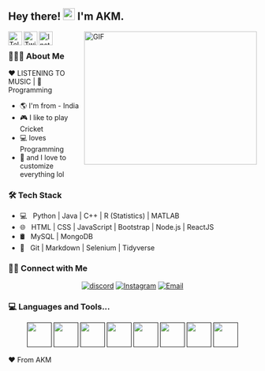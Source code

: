 <h2> Hey there! <img src="https://raw.githubusercontent.com/MartinHeinz/MartinHeinz/master/wave.gif" width="24px">
 I'm AKM.</h2>

<a href="https://discord.gg/CV85JeY">
  <img align="left" alt="Telegram" width="28px" src="https://cdn.jsdelivr.net/npm/simple-icons@v3/icons/discord.svg" />
</a>
<a href="https://twitter.com/ArtsByAKM?t=5uaHV7RkXMEQKHTRyldqCw&s=09">
  <img align="left" alt="Twitter" width="28px" src="https://cdn.jsdelivr.net/npm/simple-icons@v3/icons/twitter.svg" />
</a>
<a href="https://instagram.com/_kunjan01">
  <img align="left" alt="Instagram" width="28px" src="https://cdn.jsdelivr.net/npm/simple-icons@v3/icons/instagram.svg" />
</a>
<img align="right" height="270px" width="350px" alt="GIF" src="https://cdn.discordapp.com/attachments/742775612179218512/744725004633112586/ezgif.com-gif-maker_4.gif" />

&nbsp;&nbsp; <h3> 👨🏻‍💻 About Me </h3>
 :heart: LISTENING TO MUSIC  | :blue_heart: Programming

- :earth_americas: I'm from - India
- :video_game: I like to play Cricket
- 💻  loves Programming
- :gem: and I love to customize everything lol

<h3>🛠 Tech Stack</h3>

- 💻 &nbsp; Python | Java | C++ | R (Statistics) | MATLAB
- 🌐 &nbsp; HTML | CSS | JavaScript | Bootstrap | Node.js | ReactJS
- 🛢 &nbsp; MySQL | MongoDB
- 🔧 &nbsp; Git | Markdown | Selenium | Tidyverse


<h3> 🤝🏻 Connect with Me </h3>

<p align="center">
<!--<a href="https://www.adityavsingh.com/"><img alt="Website" src="https://img.shields.io/badge/Website-www.adityavsingh.com-blue?style=flat-square&logo=google-chrome"></a>-->
<a href="https://discord.gg/CV85JeY"><img alt="discord" src="https://img.shields.io/discord/739811034734264422?label=DISCORD&logo=discord&logoColor=fff"></a>
<a href="https://instagram.com/_kunjan01?utm_medium=copy_link"><img alt="Instagram" src="https://img.shields.io/badge/Instagram-ig_ritikdhayal-blue?style=flat-square&logo=instagram"></a>
<a href="mailto:ritikdhayal@gmail.com"><img alt="Email" src="https://img.shields.io/badge/Email-ritikdhayal-blue?style=flat-square&logo=gmail"></a>
</p>
<h3> 💻 Languages and Tools...</h3>

<p align="center">
<code><a href="" target="_blank"><img height="50" src="https://www.vectorlogo.zone/logos/w3_html5/w3_html5-ar21.svg"></a></code>
<code><a href="" target="_blank"><img height="50" src="https://www.vectorlogo.zone/logos/java/java-horizontal.svg"></a></code>
<code><a href="" target="_blank"><img height="50" src="https://www.vectorlogo.zone/logos/javascript/javascript-horizontal.svg"></a></code>
<code><a href="" target="_blank"><img height="50" src="https://www.vectorlogo.zone/logos/python/python-official.svg"></a></code>
<code><a href="" target="_blank"><img height="50" src="https://www.vectorlogo.zone/logos/ruby-lang/ruby-lang-horizontal.svg"></a></code>
<code><a href="" target="_blank"><img height="50" src="https://www.vectorlogo.zone/logos/netlifyapp_watercss/netlifyapp_watercss-official.svg"></a></code>
<code><a href="" target="_blank"><img height="50" src="https://www.vectorlogo.zone/logos/json/json-ar21.svg"></a></code>
<code><a href="" target="_blank"><img height="50" src="https://www.vectorlogo.zone/logos/php/php-ar21.svg"></a></code>
</p>


❤️ From AKM
